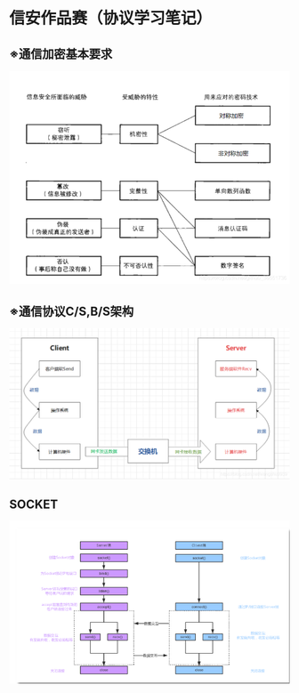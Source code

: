 # 信安作品赛（协议学习笔记）


## ※通信加密基本要求
![输入图片说明](/imgs/2022-11-02/6RN7fSYEiBUPYHvW.png)

## ※通信协议C/S,B/S架构
![输入图片说明](/imgs/2022-11-02/ReL8vTxCzVoCvOAY.png)
## SOCKET
![输入图片说明](/imgs/2022-11-03/twxyOvUfiQye5IpF.png)
<!--stackedit_data:
eyJoaXN0b3J5IjpbLTIxMDY5OTIzOTBdfQ==
-->